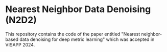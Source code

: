 # Nearest Neighbor Data Denoising (N2D2)

This repository contains the code of the paper entitled "Nearest neighbor-based data denoising for deep metric learning" which was accepted in VISAPP 2024.
